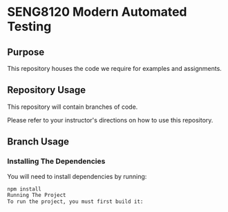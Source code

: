 # SENG8120 Modern Automated Testing 

## Purpose

This repository houses the code we require for examples and assignments.

## Repository Usage

This repository will contain branches of code.

Please refer to your instructor's directions on how to use this repository.

## Branch Usage

### Installing The Dependencies
You will need to install dependencies by running:

```bash
npm install
Running The Project
To run the project, you must first build it:







